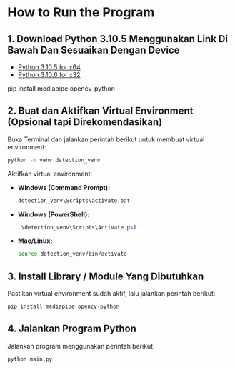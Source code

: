 
# How to Run the Program

## 1. Download Python 3.10.5 Menggunakan Link Di Bawah Dan Sesuaikan Dengan Device

- [Python 3.10.5 for x64](https://www.python.org/ftp/python/3.10.5/python-3.10.5-amd64.exe)
- [Python 3.10.6 for x32](https://www.python.org/ftp/python/3.10.6/python-3.10.6.exe)

pip install mediapipe opencv-python

## 2. Buat dan Aktifkan Virtual Environment (Opsional tapi Direkomendasikan)

Buka Terminal dan jalankan perintah berikut untuk membuat virtual environment:

```bash
python -m venv detection_venv
```

Aktifkan virtual environment:

- **Windows (Command Prompt):**
  ```cmd
  detection_venv\Scripts\activate.bat
  ```
- **Windows (PowerShell):**
  ```powershell
  .\detection_venv\Scripts\Activate.ps1
  ```
- **Mac/Linux:**
  ```bash
  source detection_venv/bin/activate
  ```

## 3. Install Library / Module Yang Dibutuhkan

Pastikan virtual environment sudah aktif, lalu jalankan perintah berikut:

```bash
pip install mediapipe opencv-python
```


## 4. Jalankan Program Python

Jalankan program menggunakan perintah berikut:

```bash
python main.py
```